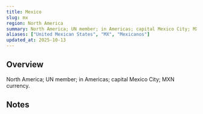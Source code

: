 ```yaml
---
title: Mexico
slug: mx
region: North America
summary: North America; UN member; in Americas; capital Mexico City; MXN currency.
aliases: ["United Mexican States", "MX", "Mexicanos"]
updated_at: 2025-10-13
---
```


## Overview

North America; UN member; in Americas; capital Mexico City; MXN currency.

## Notes

<!-- Add your first note below -->
